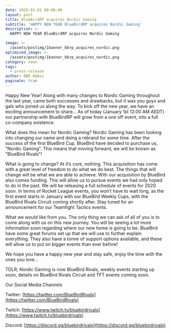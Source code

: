 ```yaml
---
date: 2020-01-01 00:00:00
layout: post
title: BlueBirdRP acquires Nordic Gaming
subtitle: 'HAPPY NEW YEAR BlueBirdRP acquires Nordic Gaming'
description: >-
  HAPPY NEW YEAR BlueBirdRP acquires Nordic Gaming 

image: >-
  /assets/postimg/1banner_bbrp_acquires_nordic.png
optimized_image: >-
  /assets/postimg/1banner_bbrp_acquires_nordic.png
category: news
tags:
  - press-release
author: BBR Admin
paginate: true
---
```

Happy New Year!
Along with many changes to Nordic Gaming throughout the last year, came both successes and drawbacks, but it was you guys and gals who joined us along the way.
To kick off the new year, we have an exciting announcement to share... As of today (January 1st 12:00 AM AEDT) our partnership with BlueBirdRP will grow from a one off event, into a full co-company existence.

What does this mean for Nordic Gaming?
Nordic Gaming has been looking into changing our name and doing a rebrand for some time. After the success of the first BlueBird Cup, BlueBird have decided to purchase us, "Nordic Gaming". This means that moving forward, we will be known as "BlueBird Rivals"!

What is going to change?
At it’s core, nothing. This acquisition has come with a great level of freedom to do what we do best. The things that will change will be what we are able to achieve. With our acquisition by BlueBird also comes funding. This will allow us to pursue events we had only hoped to do in the past. We will be releasing a full schedule of events for 2020 soon. In terms of Rocket League events, you won’t have to wait long, as the first event starts in January with our BlueBird Weekly Cups, with the BlueBird Rivals Circuit coming shortly after. Stay tuned for an announcement for our Teamfight Tactics events.

What we would like from you.
The only thing we can ask of all of you is to come along with us on this new journey. You will be seeing a lot more information soon regarding where our new home is going to be. BlueBird have some great forums set up that we will use to further explain everything. They also have a tonne of support options available, and these will allow us to put on bigger events than ever before!

We hope you have a happy new year and stay safe, enjoy the time with the ones you love...

TDLR;
Nordic Gaming is now BlueBird Rivals, weekly events starting up soon, details on BlueBird Rivals Circuit and TFT events coming soon.

Our Social Media Channels

Twitter: [https://twitter.com/BlueBirdRivals](https://twitter.com/BlueBirdRivals)

Twitch: [https://www.twitch.tv/bluebirdrivals](https://www.twitch.tv/bluebirdrivals)

Discord: [https://discord.gg/bluebirdrivals](https://discord.gg/bluebirdrivals)

